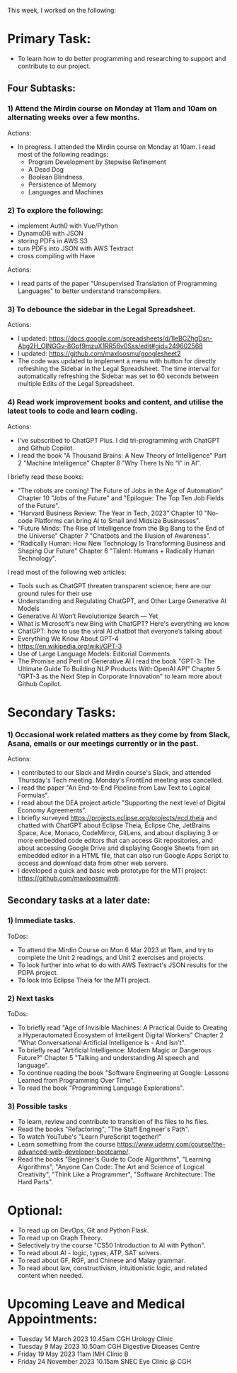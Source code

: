 This week, I worked on the following:

# Primary Task:
- To learn how to do better programming and researching to support and contribute to our project.

## Four Subtasks:

### 1) Attend the Mirdin course on Monday at 11am and 10am on alternating weeks over a few months.
Actions:
- In progress.
I attended the Mirdin course on Monday at 10am.
I read most of the following readings:
    - Program Development by Stepwise Refinement
    - A Dead Dog
    - Boolean Blindness
    - Persistence of Memory
    - Languages and Machines

### 2) To explore the following:
- implement Auth0 with Vue/Python
- DynamoDB with JSON
- storing PDFs in AWS S3
- turn PDFs into JSON with AWS Textract
- cross compiling with Haxe

Actions:
- I read parts of the paper "Unsupervised Translation of Programming Languages" to better understand transcompilers.

### 3) To debounce the sidebar in the Legal Spreadsheet.
Actions:
- I updated:
https://docs.google.com/spreadsheets/d/1leBCZhgDsn-Abg2H_OINGGv-8Gpf9mzuX1RR56v0Sss/edit#gid=249602568
- I updated:
https://github.com/maxloosmu/googlesheet2
- The code was updated to implement a menu with button for directly refreshing the Sidebar in the Legal Spreadsheet.  The time interval for automatically refreshing the Sidebar was set to 60 seconds between multiple Edits of the Legal Spreadsheet.

### 4) Read work improvement books and content, and utilise the latest tools to code and learn coding.
Actions:
- I've subscribed to ChatGPT Plus.  I did tri-programming with ChatGPT and Github Copilot.
- I read the book "A Thousand Brains: A New Theory of Intelligence" Part 2 "Machine Intelligence" Chapter 8 "Why There Is No “I” in AI".

I briefly read these books:
- "The robots are coming! The Future of Jobs in the Age of Automation" Chapter 10 "Jobs of the Future" and "Epilogue: The Top Ten Job Fields of the Future".
- "Harvard Business Review: The Year in Tech, 2023" Chapter 10 "No-code Platforms can bring AI to Small and Midsize Businesses".
- "Future Minds: The Rise of Intelligence from the Big Bang to the End of the Universe" Chapter 7 "Chatbots and the Illusion of Awareness".
- "Radically Human: How New Technology Is Transforming Business and Shaping Our Future" Chapter 6 "Talent: Humans + Radically Human Technology".

I read most of the following web articles:
- Tools such as ChatGPT threaten transparent science; here are our ground rules for their use
- Understanding and Regulating ChatGPT, and Other Large Generative AI Models
- Generative AI Won’t Revolutionize Search — Yet
- What is Microsoft's new Bing with ChatGPT? Here's everything we know
- ChatGPT: how to use the viral AI chatbot that everyone’s talking about
- Everything We Know About GPT-4
- https://en.wikipedia.org/wiki/GPT-3
- Use of Large Language Models: Editorial Comments
- The Promise and Peril of Generative AI
I read the book "GPT-3: The Ultimate Guide To Building NLP Products With OpenAI API" Chapter 5 "GPT-3 as the Next Step in Corporate Innovation" to learn more about Github Copilot.

# Secondary Tasks:
### 1) Occasional work related matters as they come by from Slack, Asana, emails or our meetings currently or in the past.
Actions:
- I contributed to our Slack and Mirdin course's Slack, and attended Thursday's Tech meeting.  Monday's FrontEnd meeting was cancelled.
- I read the paper "An End-to-End Pipeline from Law Text to Logical Formulas".
- I read about the DEA project article "Supporting the next level of Digital Economy Agreements".
- I briefly surveyed https://projects.eclipse.org/projects/ecd.theia and chatted with ChatGPT about Eclipse Theia, Eclipse Che, JetBrains Space, Ace, Monaco, CodeMirror, GitLens, and about displaying 3 or more embedded code editors that can access Git repositories, and about accessing Google Drive and displaying Google Sheets from an embedded editor in a HTML file, that can also run Google Apps Script to access and download data from other web servers.
- I developed a quick and basic web prototype for the MTI project:
https://github.com/maxloosmu/mti.

## Secondary tasks at a later date:

### 1) Immediate tasks.
ToDos:
- To attend the Mirdin Course on Mon 6 Mar 2023 at 11am, and try to complete the Unit 2 readings, and Unit 2 exercises and projects.
- To look further into what to do with AWS Textract's JSON results for the PDPA project.
- To look into Eclipse Theia for the MTI project.

### 2) Next tasks
ToDos:
- To briefly read "Age of Invisible Machines: A Practical Guide to Creating a Hyperautomated Ecosystem of Intelligent Digital Workers" Chapter 2 "What Conversational Artificial Intelligence Is - And Isn't".
- To briefly read "Artificial Intelligence: Modern Magic or Dangerous Future?" Chapter 5 "Talking and understanding AI speech and language".
- To continue reading the book "Software Engineering at Google: Lessons Learned from Programming Over Time".
- To read the book "Programming Language Explorations".

### 3) Possible tasks
- To learn, review and contribute to transition of lhs files to hs files.
- Read the books "Refactoring", "The Staff Engineer's Path".
- To watch YouTube's "Learn PureScript together!"
- Learn something from the course https://www.udemy.com/course/the-advanced-web-developer-bootcamp/.
- Read the books "Beginner's Guide to Code Algorithms", "Learning Algorithms", "Anyone Can Code: The Art and Science of Logical Creativity", "Think Like a Programmer", "Software Architecture: The Hard Parts".

# Optional:
- To read up on DevOps, Git and Python Flask.
- To read up on Graph Theory.
- Selectively try the course "CS50 Introduction to AI with Python".
- To read about AI - logic, types, ATP, SAT solvers.
- To read about GF, RGF, and Chinese and Malay grammar.
- To read about law, constructivism, intuitionistic logic, and related content when needed.

# Upcoming Leave and Medical Appointments:
- Tuesday 14 March 2023 10.45am CGH Urology Clinic
- Tuesday 9 May 2023 10.50am CGH Digestive Diseases Centre
- Friday 19 May 2023 11am IMH Clinic B
- Friday 24 November 2023 10.15am SNEC Eye Clinic @ CGH

